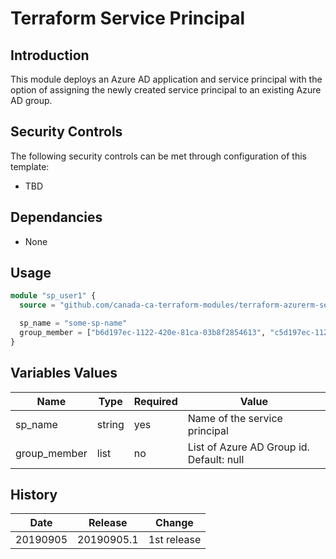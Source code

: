 # Terraform Service Principal

## Introduction

This module deploys an Azure AD application and service principal with the option of assigning the newly created service principal to an existing Azure AD group.

## Security Controls

The following security controls can be met through configuration of this template:

* TBD

## Dependancies

* None

## Usage

```terraform
module "sp_user1" {
  source = "github.com/canada-ca-terraform-modules/terraform-azurerm-service-principal?ref=20190905.1"

  sp_name = "some-sp-name"
  group_member = ["b6d197ec-1122-420e-81ca-03b8f2854613", "c5d197ec-1122-420e-81ca-03b8f2854624"]
}
```

## Variables Values

| Name         | Type   | Required | Value                                    |
| ------------ | ------ | -------- | ---------------------------------------- |
| sp_name      | string | yes      | Name of the service principal            |
| group_member | list   | no       | List of Azure AD Group id. Default: null |

## History

| Date     | Release    | Change      |
| -------- | ---------- | ----------- |
| 20190905 | 20190905.1 | 1st release |
